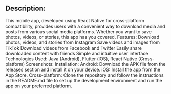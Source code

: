 ## Description: 
This mobile app, developed using React Native for cross-platform compatibility, provides users with a convenient way to download media and posts from various social media platforms. Whether you want to save photos, videos, or stories, this app has you covered.
Features:
Download photos, videos, and stories from Instagram
Save videos and images from TikTok
Download videos from Facebook and Twitter
Easily share downloaded content with friends
Simple and intuitive user interface
Technologies Used: Java (Android), Flutter (iOS), React Native (Cross-platform)
Screenshots:
Installation:
Android: Download the APK file from the releases section and install it on your device.
iOS: Install the app from the App Store.
Cross-platform: Clone the repository and follow the instructions in the README.md file to set up the development environment and run the app on your preferred platform.
